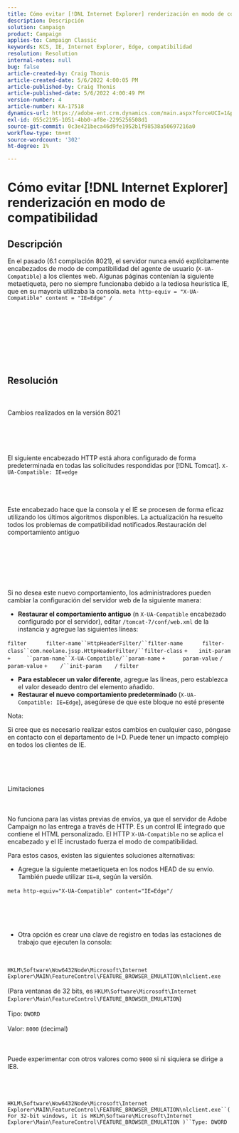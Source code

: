 ```yaml
---
title: Cómo evitar [!DNL Internet Explorer] renderización en modo de compatibilidad
description: Descripción
solution: Campaign
product: Campaign
applies-to: Campaign Classic
keywords: KCS, IE, Internet Explorer, Edge, compatibilidad
resolution: Resolution
internal-notes: null
bug: false
article-created-by: Craig Thonis
article-created-date: 5/6/2022 4:00:05 PM
article-published-by: Craig Thonis
article-published-date: 5/6/2022 4:00:49 PM
version-number: 4
article-number: KA-17518
dynamics-url: https://adobe-ent.crm.dynamics.com/main.aspx?forceUCI=1&pagetype=entityrecord&etn=knowledgearticle&id=71e22f95-55cd-ec11-a7b5-6045bd00d4f5
exl-id: 055c2195-1051-4bb0-af8e-2295256508d1
source-git-commit: 0c3e421beca46d9fe1952b1f98538a50697216a0
workflow-type: tm+mt
source-wordcount: '302'
ht-degree: 1%

---
```


# Cómo evitar [!DNL Internet Explorer] renderización en modo de compatibilidad

## Descripción


En el pasado (6.1 compilación 8021), el servidor nunca envió explícitamente encabezados de modo de compatibilidad del agente de usuario (`X-UA-Compatible`) a los clientes web. Algunas páginas contenían la siguiente metaetiqueta, pero no siempre funcionaba debido a la tediosa heurística IE, que en su mayoría utilizaba la consola.
`meta http-equiv = "X-UA-Compatible" content = "IE=Edge" /`<br><br><br> <br><br><br> <br><br><br>

## Resolución

<br><br>Cambios realizados en la versión 8021<br><br><br><br> <br><br>
El siguiente encabezado HTTP está ahora configurado de forma predeterminada en todas las solicitudes respondidas por [!DNL Tomcat].
`X-UA-Compatible: IE=edge`<br><br><br> <br><br>
Este encabezado hace que la consola y el IE se procesen de forma eficaz utilizando los últimos algoritmos disponibles. La actualización ha resuelto todos los problemas de compatibilidad notificados.Restauración del comportamiento antiguo
<br><br><br><br> <br><br> <br><br>
Si no desea este nuevo comportamiento, los administradores pueden cambiar la configuración del servidor web de la siguiente manera:

- <b>Restaurar el comportamiento antiguo</b> (n `X-UA-Compatible` encabezado configurado por el servidor), editar `/tomcat-7/conf/web.xml` de la instancia y agregue las siguientes líneas:

```filter``` `     ` ```filter-name``HttpHeaderFilter/``filter-name``` `     ` ```filter-class``com.neolane.jssp.HttpHeaderFilter/``filter-class``` `+   ` `init-param` ```+     ``param-name``X-UA-Compatible/``param-name``` `+     ` `param-value` `/` `param-value` ```+    /``init-param``` `   ` `/` `filter`  
- <b>Para establecer un valor diferente</b>, agregue las líneas, pero establezca el valor deseado dentro del elemento añadido.
- <b>Restaurar el nuevo comportamiento predeterminado </b>(`X-UA-Compatible: IE=Edge`), asegúrese de que este bloque no esté presente


Nota:

Si cree que es necesario realizar estos cambios en cualquier caso, póngase en contacto con el departamento de I+D. Puede tener un impacto complejo en todos los clientes de IE.


<br><br><br><br>Limitaciones<br><br> <br><br>
No funciona para las vistas previas de envíos, ya que el servidor de Adobe Campaign no las entrega a través de HTTP. Es un control IE integrado que contiene el HTML personalizado. El HTTP `X-UA-Compatible` no se aplica el encabezado y el IE incrustado fuerza el modo de compatibilidad.

Para estos casos, existen las siguientes soluciones alternativas:

- Agregue la siguiente metaetiqueta en los nodos HEAD de su envío. También puede utilizar `IE=8`, según la versión.

`meta http-equiv="X-UA-Compatible" content="IE=Edge"/` <br><br><br><br> 
- Otra opción es crear una clave de registro en todas las estaciones de trabajo que ejecuten la consola:

<br><br>`HKLM\Software\Wow6432Node\Microsoft\Internet Explorer\MAIN\FeatureControl\FEATURE_BROWSER_EMULATION\nlclient.exe`<br><br>(Para ventanas de 32 bits, es `HKLM\Software\Microsoft\Internet Explorer\Main\FeatureControl\FEATURE_BROWSER_EMULATION`)<br><br>Tipo: `DWORD`<br><br>Valor: `8000` (decimal)<br><br> <br><br>Puede experimentar con otros valores como `9000` si ni siquiera se dirige a IE8.<br><br> <br><br><br>`HKLM\Software\Wow6432Node\Microsoft\Internet Explorer\MAIN\FeatureControl\FEATURE_BROWSER_EMULATION\nlclient.exe``(For 32-bit windows, it is HKLM\Software\Microsoft\Internet Explorer\Main\FeatureControl\FEATURE_BROWSER_EMULATION )``Type: DWORD`<br><br><br><br><br><br>
